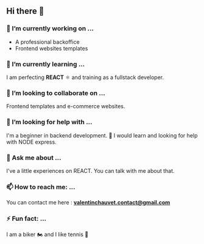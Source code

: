 ## Hi there 👋
### 🔭 I’m currently working on ...

- A professional backoffice
- Frontend websites templates

### 🌱 I’m currently learning ...

I am perfecting **REACT** ⚛️ and training as a fullstack developer. 

### 👯 I’m looking to collaborate on ...

Frontend templates and e-commerce websites.

### 🤔 I’m looking for help with ...

I'm a beginner in backend development. 🔰
I would learn and looking for help with NODE express.

### 💬 Ask me about ...

I've a little experiences on REACT.
You can talk with me about that.

### 📫 How to reach me: ...

You can contact me here : **valentinchauvet.contact@gmail.com**

### ⚡ Fun fact: ...

I am a biker 🏍️ and I like tennis 🎾

<!--
**Valimp/Valimp** is a ✨ _special_ ✨ repository because its `README.md` (this file) appears on your GitHub profile.

Here are some ideas to get you started:

- 🔭 I’m currently working on ...
- 🌱 I’m currently learning ...
- 👯 I’m looking to collaborate on ...
- 🤔 I’m looking for help with ...
- 💬 Ask me about ...
- 📫 How to reach me: ...
- 😄 Pronouns: ...
- ⚡ Fun fact: ...
-->
